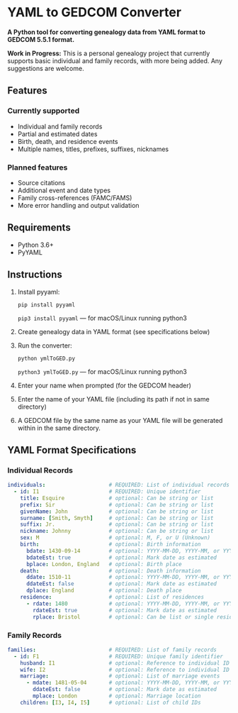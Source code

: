 # YAML to GEDCOM Converter

**A Python tool for converting genealogy data from YAML format to GEDCOM 5.5.1 format.**

**Work in Progress:** This is a personal genealogy project that currently supports basic individual and family records, with more being added. Any suggestions are welcome.

## Features

### Currently supported
- Individual and family records
- Partial and estimated dates
- Birth, death, and residence events
- Multiple names, titles, prefixes, suffixes, nicknames

### Planned features
- Source citations
- Additional event and date types
- Family cross-references (FAMC/FAMS)
- More error handling and output validation

## Requirements

- Python 3.6+
- PyYAML
  
## Instructions

1. Install pyyaml:

   `pip install pyyaml`
   
   `pip3 install pyyaml` — for macOS/Linux running python3
  
2. Create genealogy data in YAML format (see specifications below)
3. Run the converter:

   `python ymlToGED.py`
   
   `python3 ymlToGED.py` — for macOS/Linux running python3
   
5. Enter your name when prompted (for the GEDCOM header)
6. Enter the name of your YAML file (including its path if not in same directory)
7. A GEDCOM file by the same name as your YAML file will be generated within in the same directory.

## YAML Format Specifications

### Individual Records
```yaml
individuals:                    # REQUIRED: List of individual records
  - id: I1                      # REQUIRED: Unique identifier
    title: Esquire              # optional: Can be string or list
    prefix: Sir                 # optional: Can be string or list
    givenName: John             # optional: Can be string or list
    surname: [Smith, Smyth]     # optional: Can be string or list
    suffix: Jr.                 # optional: Can be string or list
    nickname: Johnny            # optional: Can be string or list
    sex: M                      # optional: M, F, or U (Unknown)
    birth:                      # optional: Birth information
      bdate: 1430-09-14         # optional: YYYY-MM-DD, YYYY-MM, or YYYY
      bdateEst: true            # optional: Mark date as estimated
      bplace: London, England   # optional: Birth place
    death:                      # optional: Death information
      ddate: 1510-11            # optional: YYYY-MM-DD, YYYY-MM, or YYYY
      ddateEst: false           # optional: Mark date as estimated
      dplace: England           # optional: Death place
    residence:                  # optional: List of residences
      - rdate: 1480             # optional: YYYY-MM-DD, YYYY-MM, or YYYY
        rdateEst: true          # optional: Mark date as estimated
        rplace: Bristol         # optional: Can be list or single residence
```
### Family Records
```yaml
families:                       # REQUIRED: List of family records
  - id: F1                      # REQUIRED: Unique family identifier
    husband: I1                 # optional: Reference to individual ID
    wife: I2                    # optional: Reference to individual ID
    marriage:                   # optional: List of marriage events
      - mdate: 1481-05-04       # optional: YYYY-MM-DD, YYYY-MM, or YYYY
        ddateEst: false         # optional: Mark date as estimated
        mplace: London          # optional: Marriage location
    children: [I3, I4, I5]      # optional: List of child IDs
```
